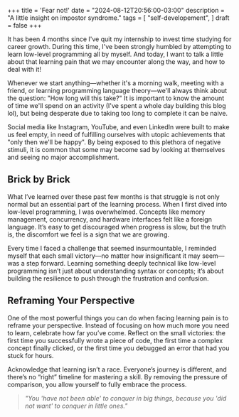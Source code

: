 +++
title = 'Fear not!'
date = "2024-08-12T20:56:00-03:00"
description = "A little insight on impostor syndrome."
tags = [
    "self-developement",
]
draft = false
+++

It has been 4 months since I've quit my internship to invest time studying for career growth. During this time, I've been strongly humbled by attempting to learn low-level programming all by myself. And today, I want to talk a little about that learning pain that we may encounter along the way, and how to deal with it!

Whenever we start anything—whether it's a morning walk, meeting with a friend, or learning programming language theory—we'll always think about the question: "How long will this take?" It is important to know the amount of time we'll spend on an activity (I've spent a whole day building this blog lol), but being desperate due to taking too long to complete it can be naive.

Social media like Instagram, YouTube, and even LinkedIn were built to make us feel empty, in need of fulfilling ourselves with utopic achievements that "only then we'll be happy". By being exposed to this plethora of negative stimuli, it is common that some may become sad by looking at themselves and seeing no major accomplishment.

## Brick by Brick
What I’ve learned over these past few months is that struggle is not only normal but an essential part of the learning process. When I first dived into low-level programming, I was overwhelmed. Concepts like memory management, concurrency, and hardware interfaces felt like a foreign language. It’s easy to get discouraged when progress is slow, but the truth is, the discomfort we feel is a sign that we are growing.

Every time I faced a challenge that seemed insurmountable, I reminded myself that each small victory—no matter how insignificant it may seem—was a step forward. Learning something deeply technical like low-level programming isn’t just about understanding syntax or concepts; it’s about building the resilience to push through the frustration and confusion.

## Reframing Your Perspective
One of the most powerful things you can do when facing learning pain is to reframe your perspective. Instead of focusing on how much more you need to learn, celebrate how far you’ve come. Reflect on the small victories: the first time you successfully wrote a piece of code, the first time a complex concept finally clicked, or the first time you debugged an error that had you stuck for hours.

Acknowledge that learning isn’t a race. Everyone’s journey is different, and there’s no “right” timeline for mastering a skill. By removing the pressure of comparison, you allow yourself to fully embrace the process.

> _"You 'have not been able' to conquer in big things, because you 'did not want' to conquer in little ones."_

